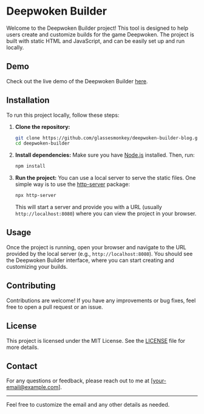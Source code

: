 # Deepwoken Builder

Welcome to the Deepwoken Builder project! This tool is designed to help users create and customize builds for the game Deepwoken. The project is built with static HTML and JavaScript, and can be easily set up and run locally.

## Demo

Check out the live demo of the Deepwoken Builder [here](https://deepwokenbuilder.com).

## Installation

To run this project locally, follow these steps:

1. **Clone the repository:**
   ```bash
   git clone https://github.com/glassesmonkey/deepwoken-builder-blog.git
   cd deepwoken-builder
   ```

2. **Install dependencies:**
   Make sure you have [Node.js](https://nodejs.org/) installed. Then, run:
   ```bash
   npm install
   ```

3. **Run the project:**
   You can use a local server to serve the static files. One simple way is to use the [http-server](https://www.npmjs.com/package/http-server) package:
   ```bash
   npx http-server
   ```

   This will start a server and provide you with a URL (usually `http://localhost:8080`) where you can view the project in your browser.

## Usage

Once the project is running, open your browser and navigate to the URL provided by the local server (e.g., `http://localhost:8080`). You should see the Deepwoken Builder interface, where you can start creating and customizing your builds.

## Contributing

Contributions are welcome! If you have any improvements or bug fixes, feel free to open a pull request or an issue.

## License

This project is licensed under the MIT License. See the [LICENSE](LICENSE) file for more details.

## Contact

For any questions or feedback, please reach out to me at [your-email@example.com].

---

Feel free to customize the email and any other details as needed.
